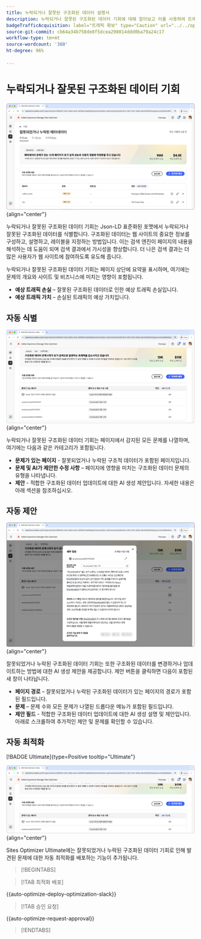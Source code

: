 ```yaml
---
title: 누락되거나 잘못된 구조화된 데이터 설명서
description: 누락되거나 잘못된 구조화된 데이터 기회에 대해 알아보고 이를 사용하여 트래픽 확보를 개선하는 방법을 알아봅니다.
badgeTrafficAcquisition: label="트래픽 확보" type="Caution" url="../../opportunity-types/traffic-acquisition.md" tooltip="트래픽 확보"
source-git-commit: cb64a34b758de8f5dcea298014ddd0ba79a24c17
workflow-type: tm+mt
source-wordcount: '360'
ht-degree: 96%

---
```



# 누락되거나 잘못된 구조화된 데이터 기회

![누락되거나 잘못된 구조화된 데이터 기회](./assets/missing-or-invalid-structured-data/hero.png){align="center"}

누락되거나 잘못된 구조화된 데이터 기회는 Json-LD 표준화된 포맷에서 누락되거나 잘못된 구조화된 데이터를 식별합니다. 구조화된 데이터는 웹 사이트의 중요한 정보를 구성하고, 설명하고, 레이블을 지정하는 방법입니다. 이는 검색 엔진이 페이지의 내용을 해석하는 데 도움이 되며 검색 결과에서 가시성을 향상합니다. 더 나은 검색 결과는 더 많은 사용자가 웹 사이트에 참여하도록 유도해 줍니다.

누락되거나 잘못된 구조화된 데이터 기회는 페이지 상단에 요약을 표시하며, 여기에는 문제의 개요와 사이트 및 비즈니스에 미치는 영향이 포함됩니다.

* **예상 트래픽 손실** – 잘못된 구조화된 데이터로 인한 예상 트래픽 손실입니다.
* **예상 트래픽 가치** – 손실된 트래픽의 예상 가치입니다.

## 자동 식별

![누락되거나 잘못된 구조화된 데이터 자동 식별](./assets/missing-or-invalid-structured-data/auto-identify.png){align="center"}

누락되거나 잘못된 구조화된 데이터 기회는 페이지에서 감지된 모든 문제를 나열하며, 여기에는 다음과 같은 카테고리가 포함됩니다.

* **문제가 있는 페이지** - 잘못되었거나 누락된 구조적 데이터가 포함된 페이지입니다.
* **문제 및 AI가 제안한 수정 사항** – 페이지에 영향을 미치는 구조화된 데이터 문제의 유형을 나타냅니다.
* **제안** - 적합한 구조화된 데이터 업데이트에 대한 AI 생성 제안입니다. 자세한 내용은 아래 섹션을 참조하십시오.

## 자동 제안

![누락되거나 잘못된 구조화된 데이터 자동 제안](./assets/missing-or-invalid-structured-data/auto-suggest.png){align="center"}

잘못되었거나 누락된 구조화된 데이터 기회는 또한 구조화된 데이터를 변경하거나 업데이트하는 방법에 대한 AI 생성 제안을 제공합니다. 제안 버튼을 클릭하면 다음이 포함된 새 창이 나타납니다.

* **페이지 경로** – 잘못되었거나 누락된 구조화된 데이터가 있는 페이지의 경로가 포함된 필드입니다.
* **문제** – 문제 수와 모든 문제가 나열된 드롭다운 메뉴가 포함된 필드입니다.
* **제안 필드** - 적합한 구조화된 데이터 업데이트에 대한 AI 생성 설명 및 제안입니다. 아래로 스크롤하여 추가적인 제안 및 문제를 확인할 수 있습니다.

## 자동 최적화

[!BADGE Ultimate]{type=Positive tooltip="Ultimate"}

![제안된 누락되거나 잘못된 구조화된 데이터 자동 최적화](./assets/missing-or-invalid-structured-data/auto-optimize.png){align="center"}

Sites Optimizer Ultimate에는 잘못되었거나 누락된 구조화된 데이터 기회로 인해 발견된 문제에 대한 자동 최적화를 배포하는 기능이 추가됩니다. <!--- TBD-need more in-depth and opportunity specific information here. What does the auto-optimization do?-->

>[!BEGINTABS]

>[!TAB 최적화 배포]

{{auto-optimize-deploy-optimization-slack}}

>[!TAB 승인 요청]

{{auto-optimize-request-approval}}

>[!ENDTABS]
